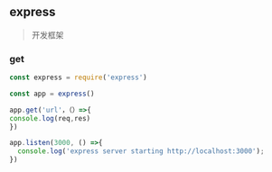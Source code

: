 ## express

> 开发框架

### get

```js
const express = require('express')

const app = express()

app.get('url'，（）=>{
console.log(req,res)
})

app.listen(3000, () =>{
  console.log('express server starting http://localhost:3000');
})

```
